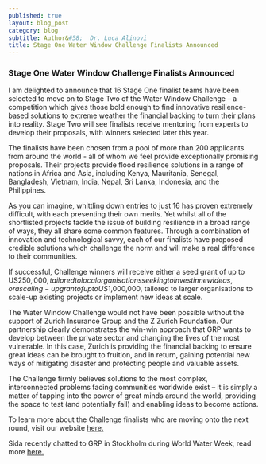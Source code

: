 ```yaml
---
published: true
layout: blog_post
category: blog
subtitle: Author&#58;  Dr. Luca Alinovi
title: Stage One Water Window Challenge Finalists Announced
---
```


<h3>Stage One Water Window Challenge Finalists Announced</h3>

I am delighted to announce that 16 Stage One finalist teams have been selected to move on to Stage Two of the Water Window Challenge – a competition which gives those bold enough to find innovative resilience-based solutions to extreme weather the financial backing to turn their plans into reality. Stage Two will see finalists receive mentoring from experts to develop their proposals, with winners selected later this year.

The finalists have been chosen from a pool of more than 200 applicants from around the world - all of whom we feel provide exceptionally promising proposals. Their projects provide flood resilience solutions in a range of nations in Africa and Asia, including Kenya, Mauritania, Senegal, Bangladesh, Vietnam, India, Nepal, Sri Lanka, Indonesia, and the Philippines.

As you can imagine, whittling down entries to just 16 has proven extremely difficult, with each presenting their own merits. Yet whilst all of the shortlisted projects tackle the issue of building resilience in a broad range of ways, they all share some common features. Through a combination of innovation and technological savvy, each of our finalists have proposed credible solutions which challenge the norm and will make a real difference to their communities.

If successful, Challenge winners will receive either a seed grant of up to US$250,000, tailored to local organisations seeking to invest in new ideas, or a scaling-up grant of up to US$1,000,000, tailored to larger organisations to scale-up existing projects or implement new ideas at scale.

The Water Window Challenge would not have been possible without the support of Zurich Insurance Group and the Z Zurich Foundation. Our partnership clearly demonstrates the win-win approach that GRP wants to develop between the private sector and changing the lives of the most vulnerable. In this case, Zurich is providing the financial backing to ensure great ideas can be brought to fruition, and in return, gaining potential new ways of mitigating disaster and protecting people and valuable assets.

The Challenge firmly believes solutions to the most complex, interconnected problems facing communities worldwide exist – it is simply a matter of tapping into the power of great minds around the world, providing the space to test (and potentially fail) and enabling ideas to become actions.

To learn more about the Challenge finalists who are moving onto the next round, visit our website <a href="http://www.globalresiliencepartnership.org/water/#finalists" target="_blank">here.</a>

Sida recently chatted to GRP in Stockholm during World Water Week, read more <a href="http://www.sida.se/English/press/current-topics-archive/2016/innovations-for-resilience/" target="_blank">here.</a>